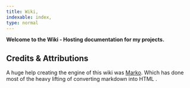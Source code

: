 ```yaml
---
title: Wiki,
indexable: index,
type: normal
---
```


**Welcome to the Wiki - Hosting documentation for my projects.**

<!-- Visit the Table of contents for a listing of article categories. -->

## Credits & Attributions
A huge help creating the engine of this wiki was [Marko](https://github.com/frostming/marko). Which has done most of the heavy lifting of converting markdown into HTML .